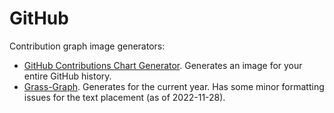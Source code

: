 # GitHub

Contribution graph image generators:

- [GitHub Contributions Chart
  Generator](https://github-contributions.vercel.app/). Generates an image for
  your entire GitHub history.
- [Grass-Graph](https://grass-graph.appspot.com/). Generates for the current
  year. Has some minor formatting issues for the text placement (as of
  2022-11-28).
